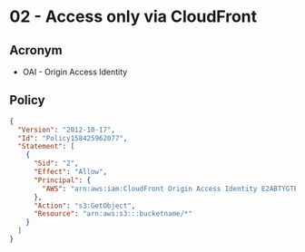 # 02 - Access only via CloudFront

## Acronym
* OAI - Origin Access Identity

## Policy
````json
{
  "Version": "2012-10-17",
  "Id": "Policy158425962077",
  "Statement": [
    {
      "Sid": "2",
      "Effect": "Allow",
      "Principal": {
        "AWS": "arn:aws:iam:CloudFront Origin Access Identity E2ABTYGTE44SS"
      },
      "Action": "s3:GetObject",
      "Resource": "arn:aws:s3:::bucketname/*"
    }
  ]
}
````
